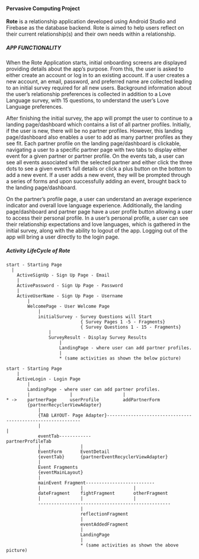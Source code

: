 #### Pervasive Computing Project

**Rote** is a relationship application developed using Android Studio and Firebase as the database
backend. Rote is aimed to help users reflect on their current relationship(s) and their own needs
within a relationship.

##### APP FUNCTIONALITY
When the Rote Application starts, initial onboarding screens are displayed providing details
about the app’s purpose. From this, the user is asked to either create an account or log in to an
existing account. If a user creates a new account, an email, password, and preferred name are
collected leading to an initial survey required for all new users. Background information about
the user’s relationship preferences is collected in addition to a Love Language survey, with 15
questions, to understand the user’s Love Language preferences.

After finishing the initial survey, the app will prompt the user to continue to a landing
page/dashboard which contains a list of all partner profiles. Initially, if the user is new, there will
be no partner profiles. However, this landing page/dashboard also enables a user to add as
many partner profiles as they see fit. Each partner profile on the landing page/dashboard is
clickable, navigating a user to a specific partner page with two tabs to display either event for a
given partner or partner profile. On the events tab, a user can see all events associated with the
selected partner and either click the three dots to see a given event’s full details or click a plus
button on the bottom to add a new event. If a user adds a new event, they will be prompted
through a series of forms and upon successfully adding an event, brought back to the landing
page/dashboard.

On the partner’s profile page, a user can understand an average experience indicator and overall
love language experience. Additionally, the landing page/dashboard and partner page have a
user profile button allowing a user to access their personal profile. In a user’s personal profile, a
user can see their relationship expectations and love languages, which is gathered in the initial
survey, along with the ability to logout of the app. Logging out of the app will bring a user
directly to the login page.

##### Activity LifeCycle of *Rote*

```
start - Starting Page
  |
	ActiveSignUp - Sign Up Page - Email
	|
	ActivePassword - Sign Up Page - Password
	|
	ActiveUserName - Sign Up Page - Username
		|
		WelcomePage - User Welcome Page
			|
			initialSurvey - Survey Questions will Start
							{ Survey Pages 1 -5 - Fragments}
							{ Survey Questions 1 - 15 - Fragments}
				|
				SurveyResult - Display Survey Results
					|
					LandingPage - where user can add partner profiles.
					|
					* (same activities as shown the below picture)
          
start - Starting Page
	|
	ActiveLogin - Login Page
		|
		LandingPage - where user can add partner profiles.
		|				|					|
* ->	partnerPage		userProfile			addPartnerForm
		{partnerRecyclerViewAdapter}
			|
			{TAB LAYOUT- Page Adapter}------------------------------------------------------------
			|																	|
			eventTab------------				   						                       partnerProfileTab				
			|				|
			EventForm		EventDetail
			{eventTab}		{partnerEventRecyclerViewAdapter}
			|
			Event Fragments
			{eventMainLayout}
			|
			mainEvent Fragment--------------------------
			|				|					|
			dateFragment    fightFragment		otherFragment
			|				|					|
			--------------------------------------------------
							|
							reflectionFragment
							|
							eventAddedFragment
							|
							LandingPage
							|
							* (same activities as shown the above picture)
```							

